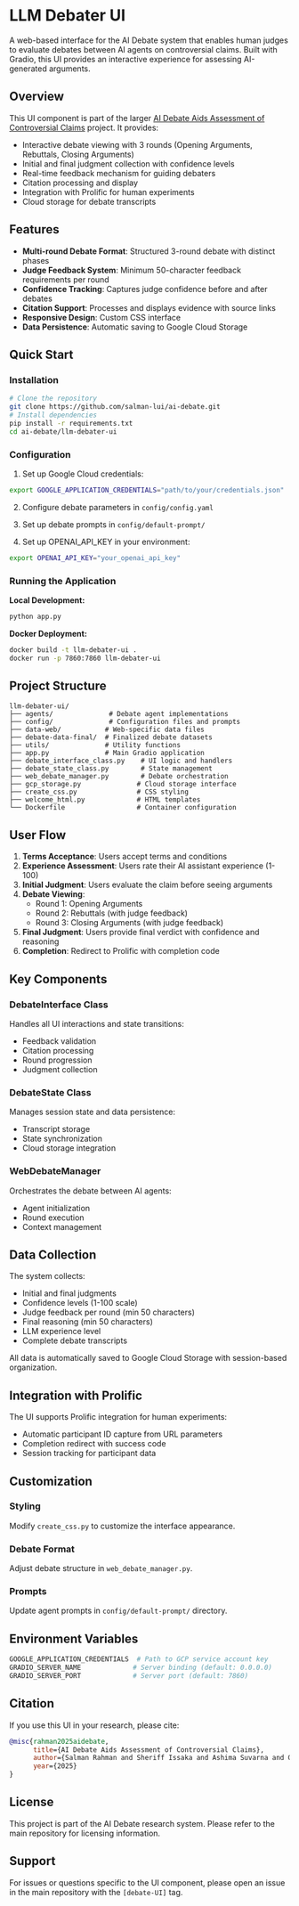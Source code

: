 # LLM Debater UI

A web-based interface for the AI Debate system that enables human judges to evaluate debates between AI agents on controversial claims. Built with Gradio, this UI provides an interactive experience for assessing AI-generated arguments.

## Overview

This UI component is part of the larger [AI Debate Aids Assessment of Controversial Claims](https://arxiv.org/abs/2506.02175) project. It provides:

- Interactive debate viewing with 3 rounds (Opening Arguments, Rebuttals, Closing Arguments)
- Initial and final judgment collection with confidence levels
- Real-time feedback mechanism for guiding debaters
- Citation processing and display
- Integration with Prolific for human experiments
- Cloud storage for debate transcripts

## Features

- **Multi-round Debate Format**: Structured 3-round debate with distinct phases
- **Judge Feedback System**: Minimum 50-character feedback requirements per round
- **Confidence Tracking**: Captures judge confidence before and after debates
- **Citation Support**: Processes and displays evidence with source links
- **Responsive Design**: Custom CSS interface
- **Data Persistence**: Automatic saving to Google Cloud Storage

## Quick Start

### Installation

```bash
# Clone the repository
git clone https://github.com/salman-lui/ai-debate.git
# Install dependencies
pip install -r requirements.txt
cd ai-debate/llm-debater-ui
```

### Configuration

1. Set up Google Cloud credentials:

```bash
export GOOGLE_APPLICATION_CREDENTIALS="path/to/your/credentials.json"
```

2. Configure debate parameters in `config/config.yaml`

3. Set up debate prompts in `config/default-prompt/`

4. Set up OPENAI_API_KEY in your environment:

```bash
export OPENAI_API_KEY="your_openai_api_key"
```

### Running the Application

**Local Development:**

```bash
python app.py
```

**Docker Deployment:**

```bash
docker build -t llm-debater-ui .
docker run -p 7860:7860 llm-debater-ui
```

## Project Structure

```
llm-debater-ui/
├── agents/              # Debate agent implementations
├── config/              # Configuration files and prompts
├── data-web/           # Web-specific data files
├── debate-data-final/  # Finalized debate datasets
├── utils/              # Utility functions
├── app.py              # Main Gradio application
├── debate_interface_class.py    # UI logic and handlers
├── debate_state_class.py        # State management
├── web_debate_manager.py        # Debate orchestration
├── gcp_storage.py              # Cloud storage interface
├── create_css.py               # CSS styling
├── welcome_html.py             # HTML templates
└── Dockerfile                  # Container configuration
```

## User Flow

1. **Terms Acceptance**: Users accept terms and conditions
2. **Experience Assessment**: Users rate their AI assistant experience (1-100)
3. **Initial Judgment**: Users evaluate the claim before seeing arguments
4. **Debate Viewing**:
   - Round 1: Opening Arguments
   - Round 2: Rebuttals (with judge feedback)
   - Round 3: Closing Arguments (with judge feedback)
5. **Final Judgment**: Users provide final verdict with confidence and reasoning
6. **Completion**: Redirect to Prolific with completion code

## Key Components

### DebateInterface Class

Handles all UI interactions and state transitions:

- Feedback validation
- Citation processing
- Round progression
- Judgment collection

### DebateState Class

Manages session state and data persistence:

- Transcript storage
- State synchronization
- Cloud storage integration

### WebDebateManager

Orchestrates the debate between AI agents:

- Agent initialization
- Round execution
- Context management

## Data Collection

The system collects:

- Initial and final judgments
- Confidence levels (1-100 scale)
- Judge feedback per round (min 50 characters)
- Final reasoning (min 50 characters)
- LLM experience level
- Complete debate transcripts

All data is automatically saved to Google Cloud Storage with session-based organization.

## Integration with Prolific

The UI supports Prolific integration for human experiments:

- Automatic participant ID capture from URL parameters
- Completion redirect with success code
- Session tracking for participant data

## Customization

### Styling

Modify `create_css.py` to customize the interface appearance.

### Debate Format

Adjust debate structure in `web_debate_manager.py`.

### Prompts

Update agent prompts in `config/default-prompt/` directory.

## Environment Variables

```bash
GOOGLE_APPLICATION_CREDENTIALS  # Path to GCP service account key
GRADIO_SERVER_NAME             # Server binding (default: 0.0.0.0)
GRADIO_SERVER_PORT             # Server port (default: 7860)
```

## Citation

If you use this UI in your research, please cite:

```bibtex
@misc{rahman2025aidebate,
      title={AI Debate Aids Assessment of Controversial Claims},
      author={Salman Rahman and Sheriff Issaka and Ashima Suvarna and Genglin Liu and James Shiffer and Jaeyoung Lee and Md Rizwan Parvez and Hamid Palangi and Shi Feng and Nanyun Peng and Yejin Choi and Julian Michael and Liwei Jiang and Saadia Gabriel},
      year={2025}
}
```

## License

This project is part of the AI Debate research system. Please refer to the main repository for licensing information.

## Support

For issues or questions specific to the UI component, please open an issue in the main repository with the `[debate-UI]` tag.
